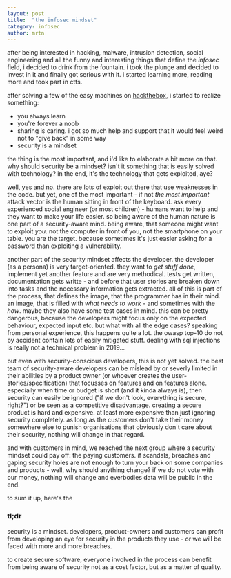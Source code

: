```yaml
---
layout: post
title:  "the infosec mindset"
category: infosec
author: mrtn
---
```


after being interested in hacking, malware, intrusion detection, social engineering and all the funny and interesting things that define the _infosec_ field, i decided to drink from the fountain. i took the plunge and decided to invest in it and finally got serious with it. i started learning more, reading more and took part in ctfs. 

after solving a few of the easy machines on [hackthebox](https://www.hackthebox.eu), i started to realize something:
- you always learn
- you're forever a noob
- sharing is caring. i got so much help and support that it would feel weird not to "give back" in some way
- security is a mindset

the thing is the most important, and i'd like to elaborate a bit more on that. why should security be a mindset? isn't it something that is easily solved with technology? in the end, it's the technology that gets exploited, aye? 

well, yes and no. there are lots of exploit out there that use weaknesses in the code. but yet, one of the most important - if not *the most important* attack vector is the human sitting in front of the keyboard. ask every experienced social engineer (or most children) - humans want to help and they want to make your life easier. 
so being aware of the human nature is one part of a security-aware mind. being aware, that someone might want to exploit _you_. not the computer in front of you, not the smartphone on your table. you are the target. because sometimes it's just easier asking for a password than exploiting a vulnerability. 

another part of the security mindset affects the developer. the developer (as a persona) is very target-oriented. they want to _get stuff done_, implement yet another feature and are very methodical. tests get written, documentation gets writte - and before that user stories are breaken down into tasks and the necessary information gets extracted. 
all of this is part of the process, that defines the image, that the programmer has in their mind. an image, that is filled with _what needs to work_ - and sometimes with the _how_. maybe they also have some test cases in mind. this can be pretty dangerous, because the developers might focus only on the expected behaviour, expected input etc. but what with all the edge cases? speaking from personal experience, this happens quite a lot. the owasp top-10 do not by accident contain lots of easily mitigated stuff. dealing with sql injections is really not a technical problem in 2019... 

but even with security-conscious developers, this is not yet solved. the best team of security-aware developers can be mislead by or severly limited in their abilities by a product owner (or whoever creates the user-stories/specification) that focusses on features and on features alone. especially when time or budget is short (and it kinda always is), then security can easily be ignored ("if we don't look, everything is secure, right?") or be seen as a competitive disadvantage. creating a secure product is hard and expensive. at least more expensive than just ignoring security completely. as long as the customers don't take their money somewhere else to punish organisations that obviously don't care about their security, nothing will change in that regard.

and with customers in mind, we reached the next group where a security mindset could pay off: the paying customers. if scandals, breaches and gaping security holes are not enough to turn your back on some companies and products - well, why should anything change? if we do not vote with our money, nothing will change and everbodies data will be public in the end. 


to sum it up, here's the 

### tl;dr

security is a mindset. developers, product-owners and customers can profit from developing an eye for security in the products they use - or we will be faced with more and more breaches.

to create secure software, everyone involved in the process can benefit from being aware of security not as a cost factor, but as a matter of quality.   
